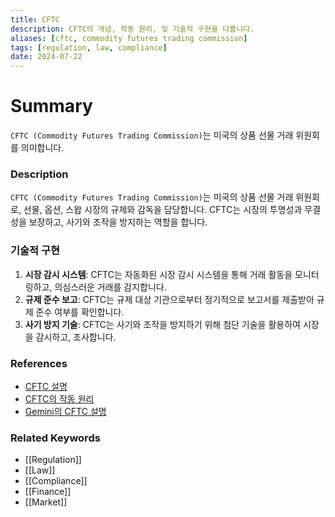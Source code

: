 ```yaml
---
title: CFTC
description: CFTC의 개념, 작동 원리, 및 기술적 구현을 다룹니다.
aliases: [cftc, commodity futures trading commission]
tags: [regulation, law, compliance]
date: 2024-07-22
---
```

# Summary

`CFTC (Commodity Futures Trading Commission)`는 미국의 상품 선물 거래 위원회를 의미합니다.

### Description

`CFTC (Commodity Futures Trading Commission)`는 미국의 상품 선물 거래 위원회로, 선물, 옵션, 스왑 시장의 규제와 감독을 담당합니다. CFTC는 시장의 투명성과 무결성을 보장하고, 사기와 조작을 방지하는 역할을 합니다.

### 기술적 구현

1. **시장 감시 시스템**: CFTC는 자동화된 시장 감시 시스템을 통해 거래 활동을 모니터링하고, 의심스러운 거래를 감지합니다.
2. **규제 준수 보고**: CFTC는 규제 대상 기관으로부터 정기적으로 보고서를 제출받아 규제 준수 여부를 확인합니다.
3. **사기 방지 기술**: CFTC는 사기와 조작을 방지하기 위해 첨단 기술을 활용하여 시장을 감시하고, 조사합니다.

### References

- [CFTC 설명](https://en.wikipedia.org/wiki/Commodity_Futures_Trading_Commission)
- [CFTC의 작동 원리](https://www.investopedia.com/terms/c/cftc.asp)
- [Gemini의 CFTC 설명](https://www.gemini.com/cryptopedia/search?query=cftc)

### Related Keywords

- [[Regulation]]
- [[Law]]
- [[Compliance]]
- [[Finance]]
- [[Market]]
